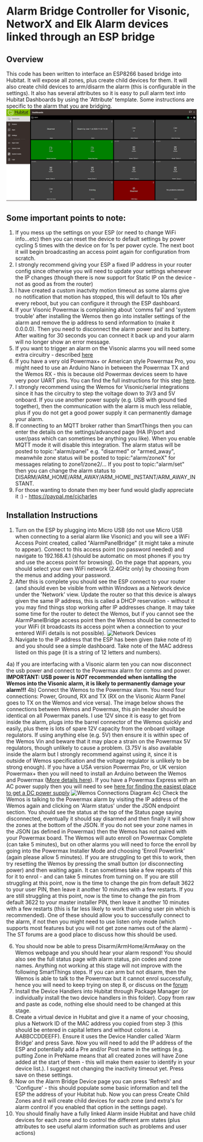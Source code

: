 # Alarm Bridge Controller for Visonic, NetworX and Elk Alarm devices linked through an ESP bridge

## Overview
This code has been written to interface an ESP8266 based bridge into Hubitat. It will expose all zones, plus create child devices for them. It will also create child devices to arm/disarm the alarm (this is configurable in the settings). It also has several attributes so it is easy to pull alarm text into Hubitat Dashboards by using the 'Attribute' template. Some instructions are specific to the alarm that you are bridging.
![Example Dashboard](Hubitat_Dashboard_Image.png)

## Some important points to note:
1) If you mess up the settings on your ESP (or need to change WiFi info...etc) then you can reset the device to default settings by power cycling 5 times with the device on for 1s per power cycle. The next boot it will begin broadcasting an access point again for configuration from scratch.
2) I strongly recommend giving your ESP a fixed IP address in your router config since otherwise you will need to update your settings whenever the IP changes (though there is now support for Static IP on the device - not as good as from the router)
3) I have created a custom inactvity motion timeout as some alarms give no notification that motion has stopped, this will default to 10s after every reboot, but you can configure it through the ESP dashboard.
4) If your Visonic Powermax is complaining about 'comms fail' and 'system trouble' after installing the Wemos then go into installer settings of the alarm and remove the ip address to send information to (make it 0.0.0.0). Then you need to disconnect the alarm power and its battery. After waiting for 30 seconds you can connect it back up and your alarm will no longer show an error message.
5) If you want to trigger an alarm on the Visonic alarms you will need some extra circuitry - described [here](https://github.com/cjcharles0/SmartThings/tree/master/VisonicAlarm/AlarmCircuitry)
7) If you have a very old Powermax+ or American style Powermax Pro, you might need to use an Arduino Nano in between the Powermax TX and the Wemos RX - this is because old Powermax devices seem to have very poor UART pins. You can find the full instructions for this step [here](https://github.com/cjcharles0/SmartThings/tree/master/VisonicAlarm/ArduinoFiles).
8) I strongly recommend using the Wemos for Visonic/serial integrations since it has the circuitry to step the voltage down to 3V3 and 5V onboard. If you use another power supply (e.g. USB with ground tied together), then the communication with the alarm is much less reliable, plus if you do not get a good power supply it can permanently damage your alarm.
9) If connecting to an MQTT broker rather than SmartThings then you can enter the details on the settings/advanced page (HA IP/port and user/pass which can sometimes be anything you like). When you enable MQTT mode it will disable this integration. The alarm status will be posted to topic:"alarm/panel" e.g. "disarmed" or "armed_away", meanwhile zone status will be posted to topic:"alarm/zoneX" for messages relating to zone1/zone2/... If you post to topic:"alarm/set" then you can change the alarm status to DISARM/ARM_HOME/ARM_AWAY/ARM_HOME_INSTANT/ARM_AWAY_INSTANT.
9) For those wanting to donate then my beer fund would gladly appreciate it :) - https://paypal.me/cjcharles

## Installation Instructions
1) Turn on the ESP by plugging into Micro USB (do not use Micro USB when connecting to a serial alarm like Visonic) and you will see a WiFi Access Point created, called "AlarmPanelBridge" (it might take a minute to appear). Connect to this access point (no password needed) and navigate to 192.168.4.1 (should be automatic on most phones if you try and use the access point for browsing). On the page that appears, you should select your own WiFi network (2.4GHz only) by choosing from the menus and adding your password.
2) After this is complete you should see the ESP connect to your router (and should even be visible from within Windows as a Network device under the 'Network' view. Update the router so that this device is always given the same IP address, this is called a DHCP reservation - without it you may find things stop working after IP addresses change. It may take some time for the router to detect the Wemos, but if you cannot see the AlarmPanelBridge access point then the Wemos should be connected to your WiFi (it broadcasts its access point when a connection to your entered WiFi details is not possible).
![Network Devices](NetworkDevices.png)
3) Navigate to the IP address that the ESP has been given (take note of it) and you should see a simple dashboard. Take note of the MAC address listed on this page (it is a string of 12 letters and numbers).

4a) If you are interfacing with a Visonic alarm ten you can now disconnect the usb power and connect to the Powermax alarm for comms and power.
**IMPORTANT: USB power is _NOT_ recommended when isntalling the Wemos into the Visonic alarm, it is likely to permanently damage your alarm!!!**
4b) Connect the Wemos to the Powermax alarm. You need four connections: Power, Ground, RX and TX (RX on the Visonic Alarm Panel goes to TX on the Wemos and vice versa). The image below shows the connections between Wemos and Powermax, this pin header should be identical on all Powermax panels. I use 12V since it is easy to get from inside the alarm, plugs into the barrel connector of the Wemos quickly and easily, plus there is lots of spare 12V capacity from the onboard voltage regulators. If using anything else (e.g. 5V) then ensure it is within spec of the Wemos Vin and beware that it may place a strain on the Powermax 5V regulators, though unlikely to cause a problem. (3.75V is also available inside the alarm but I strongly recommend against using it, since it is outside of Wemos specification and the voltage regulator is unlikely to be strong enough). If you have a USA version Powermax Pro, or UK version Powermax+ then you will need to install an Arduino between the Wemos and Powermax ([More details here]( https://github.com/cjcharles0/SmartThings/tree/master/VisonicAlarm/ArduinoFiles)). If you have a Powermax Express with an AC power supply then you will need to see [here for finding the easiest place to get a DC power supply](https://github.com/cjcharles0/SmartThings/tree/master/VisonicAlarm/PowermaxExpress)
![Wemos Connections Diagram](WemosConnections.jpg)
4c) Check the Wemos is talking to the Powermax alarm by visiting the IP address of the Wemos again and clicking on 'Alarm status' under the JSON endpoint section. You should see the status at the top of the Status page saying disconnected, eventually it should say disarmed and then finally it will show the zones at the bottom of the JSON. If you do not see your zone names in the JSON (as defined in Powermax) then the Wemos has not paired with your Powermax board. The Wemos will auto enroll on Powermax Complete (can take 5 minutes), but on other alarms you will need to force the enroll by going into the Powermax Installer Mode and choosing 'Enroll Powerlink' (again please allow 5 minutes). If you are struggling to get this to work, then try resetting the Wemos by pressing the small button (or disconnecting power) and then waiting again. It can sometimes take a few repeats of this for it to enrol - and can take 5 minutes from turning on. If you are still struggling at this point, now is the time to change the pin from default 3622 to your user PIN, then leave it another 10 minutes with a few restarts. If you are still struggling at this point, now is the time to change the pin from default 3622 to your master installer PIN, then leave it another 10 minutes with a few restarts (this is far less likely to work than using user pin which is recommended). One of these should allow you to successfully connect to the alarm, if not then you might need to use listen only mode (which supports most features but you will not get zone names out of the alarm) - The ST forums are a good place to discuss how this should be used.

6) You should now be able to press Disarm/ArmHome/ArmAway on the Wemos webpage and you should hear your alarm respond! You should also see the full status page with alarm status, pin codes and zone names. Anything not working at this stage will not improve with the following SmartThings steps. If you can arm but not disarm, then the Wemos is able to talk to the Powermax but it cannot enrol successfully, hence you will need to keep trying on step 8, or discuss on the [forum](https://community.smartthings.com/t/release-visonic-powermax-alarm/84119)
7) Install the Device Handlers into Hubitat through Package Manager (or individually install the two device handlers in this folder). Copy from raw and paste as code, nothing else should need to be changed at this stage.
8) Create a virtual device in Hubitat and give it a name of your choosing, plus a Network ID of the MAC address you copied from step 3 (this should be entered in capital letters and without colons i.e. AABBCCDDEEFF). Ensure it uses the Device Handler called 'Alarm Bridge' and press Save. Now you will need to add the IP address of the ESP and potentially add a Pre and/or Post name in the settings (e.g. putting Zone in PreName means that all created zones will have Zone added at the start of them - this will make them easier to identify in your device list.). I suggest not changing the inactivity timeout yet. Press save on these settings.
11) Now on the Alarm Bridge Device page you can press 'Refresh' and 'Configure' - this should populate some basic information and tell the ESP the address of your Hubitat hub. Now you can press Create Child Zones and it will create child devices for each zone (and extra's for alarm control if you enabled that option in the settings page).
12) You should finally have a fully linked Alarm inside Hubitat and have child devices for each zone and to control the different arm states (plus attributes to see useful alarm information such as problems and user actions)
